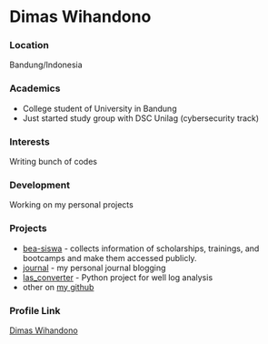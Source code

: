 # Dimas Wihandono

### Location

Bandung/Indonesia

### Academics

- College student of University in Bandung
- Just started study group with DSC Unilag (cybersecurity track)

### Interests

Writing bunch of codes

### Development

Working on my personal projects

### Projects

- [bea-siswa](https://github.com/daimessdn/bea-siswa) - collects information of scholarships, trainings, and bootcamps and make them accessed publicly.
- [journal](https://github.com/daimessdn/journal) - my personal journal blogging
- [las_converter](https://github.com/daimessdn/las_converter) - Python project for well log analysis
- other on [my github](https://github.com/daimessdn)

### Profile Link

[Dimas Wihandono](https://github.com/daimessdn)
